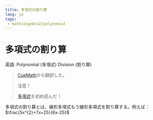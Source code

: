 ```yaml
---
title: 多項式の割り算
lang: ja
tags:
 - math/algebra2/polynomial
---
```

# 多項式の割り算
英語: Polynomial (多項式) Division (割り算)

> [CueMath](https://www.cuemath.com/algebra/dividing-polynomials/)から翻訳した。

> 注意！
>
> [多項式](20230515-多項式.md)を初め読んだ！

多項式の割り算とは、線形多項式もう線形多項式を割り算する。例えば：$\frac{5x^{2}+7x+25}{6x-25}$
